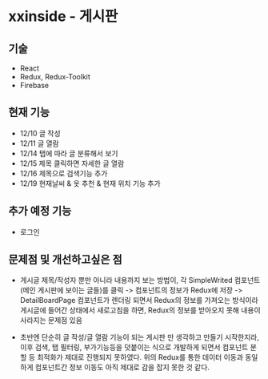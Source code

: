 
xxinside - 게시판
===============

## 기술
 - React
 - Redux, Redux-Toolkit
 - Firebase


 ## 현재 기능
 - 12/10 글 작성
 - 12/11 글 열람
 - 12/14 탭에 따라 글 분류해서 보기
 - 12/15 제목 클릭하면 자세한 글 열람
 - 12/16 제목으로 검색기능 추가
 - 12/19 현재날씨 & 옷 추천 & 현재 위치 기능 추가


 ## 추가 예정 기능
 - 로그인

 ## 문제점 및 개선하고싶은 점
 - 게시글 제목/작성자 뿐만 아니라 내용까지 보는 방법이, 각 SimpleWrited 컴포넌트(메인 게시판에 보이는 글들)를 클릭 -> 컴포넌트의 정보가 Redux에 저장 -> DetailBoardPage 컴포넌트가 렌더링 되면서 Redux의 정보를 가져오는 방식이라
 게시글에 들어간 상태에서 새로고침을 하면, Redux의 정보를 받아오지 못해 내용이 사라지는 문제점 있음

 - 초반엔 단순히 글 작성/글 열람 기능이 되는 게시판 만 생각하고 만들기 시작한지라, 이후 검색, 탭 필터링, 부가기능등을 덧붙이는 식으로 개발하게 되면서 컴포넌트 분할 등 최적화가 제대로 진행되지 못하였다. 위의 Redux를 통한 데이터 이동과 동일하게
 컴포넌트간 정보 이동도 아직 제대로 감을 잡지 못한 것 같다.

 